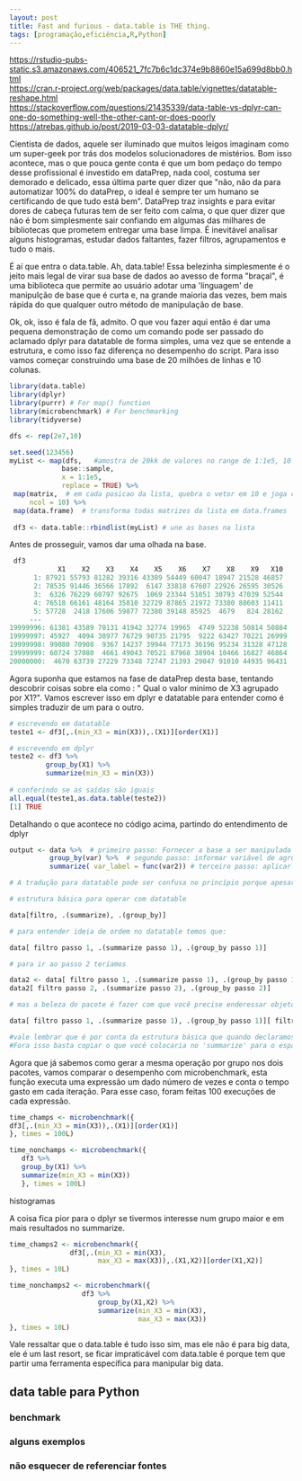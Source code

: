 ```yaml
---
layout: post
title: Fast and furious - data.table is THE thing.
tags: [programação,eficiência,R,Python]
---  
```

https://rstudio-pubs-static.s3.amazonaws.com/406521_7fc7b6c1dc374e9b8860e15a699d8bb0.html
<br>
https://cran.r-project.org/web/packages/data.table/vignettes/datatable-reshape.html
<br>
https://stackoverflow.com/questions/21435339/data-table-vs-dplyr-can-one-do-something-well-the-other-cant-or-does-poorly
<br>
https://atrebas.github.io/post/2019-03-03-datatable-dplyr/

 Cientista de dados, aquele ser iluminado que muitos leigos imaginam como um super-geek por trás dos modelos solucionadores de mistérios. Bom isso acontece, mas o que pouca gente conta é que um bom pedaço do tempo desse profissional é investido em dataPrep, nada cool, costuma ser demorado e delicado, essa última parte quer dizer que "não, não da para automatizar 100% do dataPrep, o ideal é sempre ter um humano se certificando de que tudo está bem".
DataPrep traz insights e para evitar dores de cabeça futuras tem de ser feito com calma, o que quer dizer que não é bom simplesmente sair confiando em algumas das milhares de bibliotecas que prometem entregar uma base limpa. É inevitável analisar alguns histogramas, estudar dados faltantes, fazer filtros, agrupamentos e tudo o mais.  

 É aí que entra o data.table. Ah, data.table! Essa belezinha simplesmente é o jeito mais legal de virar sua base de dados ao avesso de forma "braçal", é uma biblioteca que permite ao usuário adotar uma 'linguagem' de manipulção de base que é curta e, na grande maioria das vezes, bem mais rápida do que qualquer outro método de manipulação de base.

 Ok, ok, isso é fala de fã, admito. O que vou fazer aqui então é dar uma pequena demonstração de como um comando pode ser passado do aclamado dplyr para datatable de forma simples, uma vez que se entende a estrutura, e como isso faz diferença no desempenho do script. Para isso vamos começar construindo uma base de 20 milhões de linhas e 10 colunas.
 
 ```r
 library(data.table)
library(dplyr)
library(purrr) # For map() function
library(microbenchmark) # For benchmarking
library(tidyverse)

dfs <- rep(2e7,10)

set.seed(123456)
myList <- map(dfs,   #amostra de 20kk de valores no range de 1:1e5, 10 vezes
              base::sample,
              x = 1:1e5,
              replace = TRUE) %>%
  map(matrix,  # em cada posicao da lista, quebra o vetor em 10 e joga cada parte como coluna de uma matriz
      ncol = 10) %>%
  map(data.frame)  # transforma todas matrizes da lista em data.frames
  
  df3 <- data.table::rbindlist(myList) # une as bases na lista
 ```
 Antes de prosseguir, vamos dar uma olhada na base.
 
 ```r
  df3
             X1    X2    X3    X4    X5    X6    X7    X8    X9   X10
       1: 87921 55793 81282 39316 43389 54449 60047 18947 21528 46857
       2: 78535 91446 36566 17892  6147 33818 67607 22926 26595 30526
       3:  6326 76229 60797 92675  1069 23344 51051 30793 47039 52544
       4: 76518 66161 48164 35810 32729 87865 21972 73380 88603 11411
       5: 57728  2418 17606 59877 72380 39148 85925  4679   824 28162
      ---                                                            
19999996: 61381 43589 70131 41942 32774 19965  4749 52238 50814 50884
19999997: 45927  4094 38977 76729 90735 21795  9222 63427 70221 26999
19999998: 99080 70908  9367 14237 39944 77173 36196 95234 31328 47128
19999999: 60724 37080  4661 49043 70521 87968 38904 10466 16827 46864
20000000:  4670 63739 27229 73348 72747 21393 29047 91010 44935 96431
```
 Agora suponha que estamos na fase de dataPrep desta base, tentando descobrir coisas sobre ela como : " Qual o valor minimo de X3 agrupado por X1?". Vamos escrever isso em dplyr e datatable para entender como é simples traduzir de um para o outro.
 
 ```r
 # escrevendo em datatable 
teste1 <- df3[,.(min_X3 = min(X3)),.(X1)][order(X1)]

# escrevendo em dplyr
teste2 <- df3 %>% 
          group_by(X1) %>%
          summarize(min_X3 = min(X3))
          
# conferindo se as saídas são iguais          
all.equal(teste1,as.data.table(teste2))
[1] TRUE
 ```
 Detalhando o que acontece no código acima, partindo do entendimento de dplyr
 
 ```r
 output <- data %>%  # primeiro passo: Fornecer a base a ser manipulada
           group_by(var) %>%  # segundo passo: informar variável de agrupamento
           summarize( var_label = func(var2)) # terceiro passo: aplicar função na variável de interesse, dando resultado por grupo.

# A tradução para datatable pode ser confusa no princípio porque apesar de ter uma ordem cronológica, no datatable talvez essa ordem não seja tão intuitiva.

# estrutura básica para operar com datatable

data[filtro, .(summarize), .(group_by)] 

# para entender ideia de ordem no datatable temos que:

data[ filtro passo 1, .(summarize passo 1), .(group_by passo 1)]

# para ir ao passo 2 teríamos

data2 <- data[ filtro passo 1, .(summarize passo 1), .(group_by passo 1)]
data2[ filtro passo 2, .(summarize passo 2), .(group_by passo 2)]

# mas a beleza do pacote é fazer com que você precise enderessar objetos o mínimo possível então da para escrever assim

data[ filtro passo 1, .(summarize passo 1), .(group_by passo 1)][ filtro passo 2, .(summarize passo 2), .(group_by passo 2)] ... [ filtro passo n, .(summarize passo n), .(group_by passo n)]

#vale lembrar que é por conta da estrutura básica que quando declaramos teste1, precisamos começar com vírgula, para indicar que não queremos filtros no nosso cálculo.
#Fora isso basta copiar o que você colocaria no 'summarize' para o espaço após a primeira virgula e copiar o que você colocaria no 'group_by' após a segunda vírgula.

```

 Agora que já sabemos como gerar a mesma operação por grupo nos dois pacotes, vamos comparar o desempenho com microbenchmark, esta função executa uma expressão um dado número de vezes e conta o tempo gasto em cada iteração. Para esse caso, foram feitas 100 execuções de cada expressão.
 
 ```r
 time_champs <- microbenchmark({
 df3[,.(min_X3 = min(X3)),.(X1)][order(X1)]
 }, times = 100L)

time_nonchamps <- microbenchmark({
    df3 %>% 
    group_by(X1) %>%
    summarize(min_X3 = min(X3))
    }, times = 100L)
 ```

histogramas

 A coisa fica pior para o dplyr se tivermos interesse num grupo maior e em mais resultados no summarize.
 
 ```r
 time_champs2 <- microbenchmark({
                df3[,.(min_X3 = min(X3),
                       max_X3 = max(X3)),.(X1,X2)][order(X1,X2)]
}, times = 10L)

time_nonchamps2 <- microbenchmark({
                   df3 %>% 
                       group_by(X1,X2) %>%
                       summarize(min_X3 = min(X3),
                                 max_X3 = max(X3))
}, times = 10L)
 ```
Vale ressaltar que o data.table é tudo isso sim, mas ele não é para big data, ele é um last resort, se ficar impraticável com data.table é porque tem que partir uma ferramenta específica para manipular big data. 

## data table para Python
### benchmark
### alguns exemplos


### não esquecer de referenciar fontes
